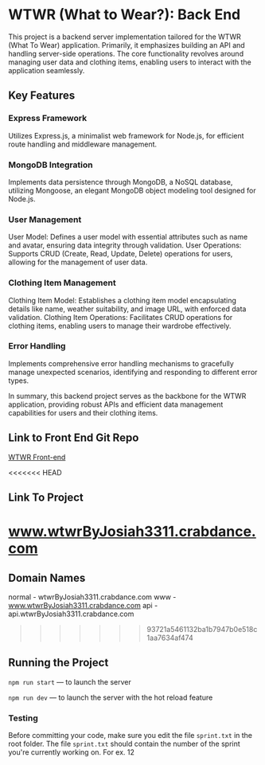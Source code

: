 # WTWR (What to Wear?): Back End

This project is a backend server implementation tailored for the WTWR (What To Wear) application. Primarily, it emphasizes building an API and handling server-side operations. The core functionality revolves around managing user data and clothing items, enabling users to interact with the application seamlessly.

## Key Features

### Express Framework

Utilizes Express.js, a minimalist web framework for Node.js, for efficient route handling and middleware management.

### MongoDB Integration

Implements data persistence through MongoDB, a NoSQL database, utilizing Mongoose, an elegant MongoDB object modeling tool designed for Node.js.

### User Management

User Model: Defines a user model with essential attributes such as name and avatar, ensuring data integrity through validation.
User Operations: Supports CRUD (Create, Read, Update, Delete) operations for users, allowing for the management of user data.

### Clothing Item Management

Clothing Item Model: Establishes a clothing item model encapsulating details like name, weather suitability, and image URL, with enforced data validation.
Clothing Item Operations: Facilitates CRUD operations for clothing items, enabling users to manage their wardrobe effectively.

### Error Handling

Implements comprehensive error handling mechanisms to gracefully manage unexpected scenarios, identifying and responding to different error types.

In summary, this backend project serves as the backbone for the WTWR application, providing robust APIs and efficient data management capabilities for users and their clothing items.

## Link to Front End Git Repo

[WTWR Front-end](https://github.com/JosiahWolff/se_project_react)

<<<<<<< HEAD
## Link To Project

www.wtwrByJosiah3311.crabdance.com
=======
## Domain Names
normal - wtwrByJosiah3311.crabdance.com
www - www.wtwrByJosiah3311.crabdance.com
api - api.wtwrByJosiah3311.crabdance.com
>>>>>>> 93721a5461132ba1b7947b0e518c1aa7634af474

## Running the Project

`npm run start` — to launch the server

`npm run dev` — to launch the server with the hot reload feature

### Testing

Before committing your code, make sure you edit the file `sprint.txt` in the root folder. The file `sprint.txt` should contain the number of the sprint you're currently working on. For ex. 12
